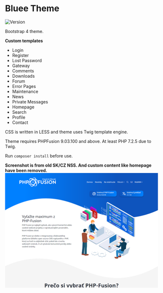 # Bluee Theme

![Version](https://img.shields.io/badge/Version-2.2.0-blue.svg)


Bootstrap 4 theme.


**Custom templates**

- Login
- Register
- Lost Password
- Gateway
- Comments
- Downloads
- Forum
- Error Pages
- Maintenance
- News
- Private Messages
- Homepage
- Search
- Profile
- Contact

CSS is written in LESS and theme uses Twig template engine.

Theme requires PHPFusion 9.03.100 and above.
At least PHP 7.2.5 due to Twig.

Run `composer install` before use.

**Screenshot is from old SK/CZ NSS. And custom content like homepage have been removed.**
![Preview](screenshot.png)
